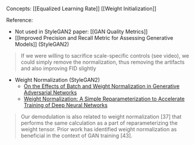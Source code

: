 Concepts:
[[Equalized Learning Rate]]
[[Weight Initialization]]


Reference:
- Not used in StyleGAN2 paper: [[GAN Quality Metrics]] 
- [[Improved Precision and Recall Metric for Assessing Generative Models]] (StyleGAN2)
> If we were willing to sacrifice scale-specific controls (see video), we could simply remove the normalization, thus removing the artifacts and also improving FID slightly
- Weight Normalization (StyleGAN2)
	- [On the Effects of Batch and Weight Normalization in Generative Adversarial Networks](https://arxiv.org/pdf/1704.03971.pdf)
	- [Weight Normalization: A Simple Reparameterization to Accelerate Training of Deep Neural Networks](https://arxiv.org/pdf/1602.07868.pdf)
>    Our demodulation is also related to weight normalization [37] that performs the same calculation as a part of  reparameterizing the weight tensor. Prior work has identified weight normalization as beneficial in the context of  GAN training [43].